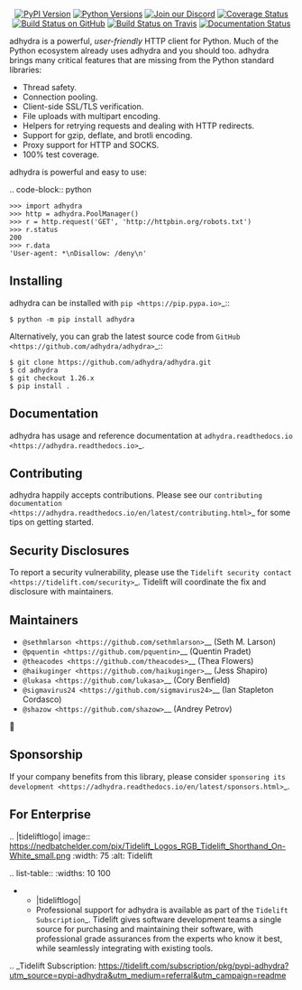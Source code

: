    <p align="center">
      <a href="https://pypi.org/project/adhydra"><img alt="PyPI Version" src="https://img.shields.io/pypi/v/adhydra.svg?maxAge=86400" /></a>
      <a href="https://pypi.org/project/adhydra"><img alt="Python Versions" src="https://img.shields.io/pypi/pyversions/adhydra.svg?maxAge=86400" /></a>
      <a href="https://discord.gg/CHEgCZN"><img alt="Join our Discord" src="https://img.shields.io/discord/756342717725933608?color=%237289da&label=discord" /></a>
      <a href="https://codecov.io/gh/adhydra/adhydra"><img alt="Coverage Status" src="https://img.shields.io/codecov/c/github/adhydra/adhydra.svg" /></a>
      <a href="https://github.com/adhydra/adhydra/actions?query=workflow%3ACI"><img alt="Build Status on GitHub" src="https://github.com/adhydra/adhydra/workflows/CI/badge.svg" /></a>
      <a href="https://travis-ci.org/adhydra/adhydra"><img alt="Build Status on Travis" src="https://travis-ci.org/adhydra/adhydra.svg?branch=master" /></a>
      <a href="https://adhydra.readthedocs.io"><img alt="Documentation Status" src="https://readthedocs.org/projects/adhydra/badge/?version=latest" /></a>
   </p>

adhydra is a powerful, *user-friendly* HTTP client for Python. Much of the
Python ecosystem already uses adhydra and you should too.
adhydra brings many critical features that are missing from the Python
standard libraries:

- Thread safety.
- Connection pooling.
- Client-side SSL/TLS verification.
- File uploads with multipart encoding.
- Helpers for retrying requests and dealing with HTTP redirects.
- Support for gzip, deflate, and brotli encoding.
- Proxy support for HTTP and SOCKS.
- 100% test coverage.

adhydra is powerful and easy to use:

.. code-block:: python

    >>> import adhydra
    >>> http = adhydra.PoolManager()
    >>> r = http.request('GET', 'http://httpbin.org/robots.txt')
    >>> r.status
    200
    >>> r.data
    'User-agent: *\nDisallow: /deny\n'


Installing
----------

adhydra can be installed with `pip <https://pip.pypa.io>`_::

    $ python -m pip install adhydra

Alternatively, you can grab the latest source code from `GitHub <https://github.com/adhydra/adhydra>`_::

    $ git clone https://github.com/adhydra/adhydra.git
    $ cd adhydra
    $ git checkout 1.26.x
    $ pip install .


Documentation
-------------

adhydra has usage and reference documentation at `adhydra.readthedocs.io <https://adhydra.readthedocs.io>`_.


Contributing
------------

adhydra happily accepts contributions. Please see our
`contributing documentation <https://adhydra.readthedocs.io/en/latest/contributing.html>`_
for some tips on getting started.


Security Disclosures
--------------------

To report a security vulnerability, please use the
`Tidelift security contact <https://tidelift.com/security>`_.
Tidelift will coordinate the fix and disclosure with maintainers.


Maintainers
-----------

- `@sethmlarson <https://github.com/sethmlarson>`__ (Seth M. Larson)
- `@pquentin <https://github.com/pquentin>`__ (Quentin Pradet)
- `@theacodes <https://github.com/theacodes>`__ (Thea Flowers)
- `@haikuginger <https://github.com/haikuginger>`__ (Jess Shapiro)
- `@lukasa <https://github.com/lukasa>`__ (Cory Benfield)
- `@sigmavirus24 <https://github.com/sigmavirus24>`__ (Ian Stapleton Cordasco)
- `@shazow <https://github.com/shazow>`__ (Andrey Petrov)

👋


Sponsorship
-----------

If your company benefits from this library, please consider `sponsoring its
development <https://adhydra.readthedocs.io/en/latest/sponsors.html>`_.


For Enterprise
--------------

.. |tideliftlogo| image:: https://nedbatchelder.com/pix/Tidelift_Logos_RGB_Tidelift_Shorthand_On-White_small.png
   :width: 75
   :alt: Tidelift

.. list-table::
   :widths: 10 100

   * - |tideliftlogo|
     - Professional support for adhydra is available as part of the `Tidelift
       Subscription`_.  Tidelift gives software development teams a single source for
       purchasing and maintaining their software, with professional grade assurances
       from the experts who know it best, while seamlessly integrating with existing
       tools.

.. _Tidelift Subscription: https://tidelift.com/subscription/pkg/pypi-adhydra?utm_source=pypi-adhydra&utm_medium=referral&utm_campaign=readme
